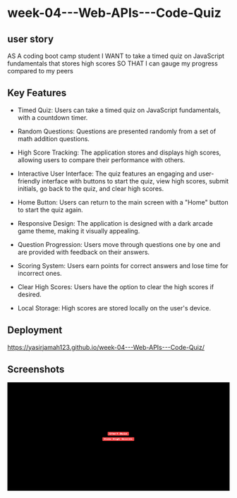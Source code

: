 # week-04---Web-APIs---Code-Quiz

## user story
AS A coding boot camp student
I WANT to take a timed quiz on JavaScript fundamentals that stores high scores
SO THAT I can gauge my progress compared to my peers

## Key Features
- Timed Quiz: Users can take a timed quiz on JavaScript fundamentals, with a countdown timer.

- Random Questions: Questions are presented randomly from a set of math addition questions.

- High Score Tracking: The application stores and displays high scores, allowing users to compare their performance with others.

- Interactive User Interface: The quiz features an engaging and user-friendly interface with buttons to start the quiz, view high scores, submit initials, go back to the quiz, and clear high scores.

- Home Button: Users can return to the main screen with a "Home" button to start the quiz again.

- Responsive Design: The application is designed with a dark arcade game theme, making it visually appealing.

- Question Progression: Users move through questions one by one and are provided with feedback on their answers.

- Scoring System: Users earn points for correct answers and lose time for incorrect ones.

- Clear High Scores: Users have the option to clear the high scores if desired.

- Local Storage: High scores are stored locally on the user's device.

## Deployment
https://yasirjamah123.github.io/week-04---Web-APIs---Code-Quiz/

## Screenshots
![quiz-home-page ](image-1.png)